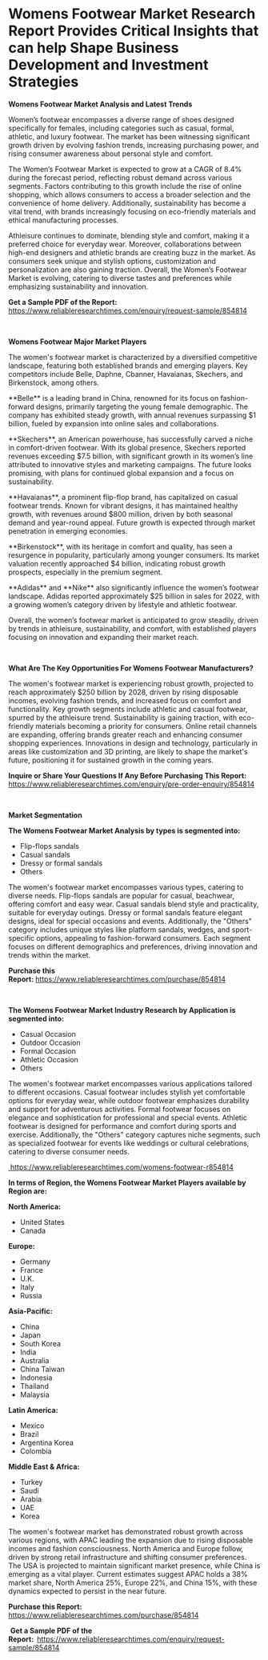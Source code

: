 <p><h1>Womens Footwear Market Research Report Provides Critical Insights that can help Shape Business Development and Investment Strategies</h1></p><p><strong>Womens Footwear Market Analysis and Latest Trends</strong></p>
<p><p>Women’s footwear encompasses a diverse range of shoes designed specifically for females, including categories such as casual, formal, athletic, and luxury footwear. The market has been witnessing significant growth driven by evolving fashion trends, increasing purchasing power, and rising consumer awareness about personal style and comfort.</p><p>The Women’s Footwear Market is expected to grow at a CAGR of 8.4% during the forecast period, reflecting robust demand across various segments. Factors contributing to this growth include the rise of online shopping, which allows consumers to access a broader selection and the convenience of home delivery. Additionally, sustainability has become a vital trend, with brands increasingly focusing on eco-friendly materials and ethical manufacturing processes.</p><p>Athleisure continues to dominate, blending style and comfort, making it a preferred choice for everyday wear. Moreover, collaborations between high-end designers and athletic brands are creating buzz in the market. As consumers seek unique and stylish options, customization and personalization are also gaining traction. Overall, the Women’s Footwear Market is evolving, catering to diverse tastes and preferences while emphasizing sustainability and innovation.</p></p>
<p><strong>Get a Sample PDF of the Report:&nbsp;</strong> <a href="https://www.reliableresearchtimes.com/enquiry/request-sample/854814?utm_campaign=1420&utm_medium=2&utm_source=Github&utm_content=ia&utm_term=15042025&utm_id=womens-footwear">https://www.reliableresearchtimes.com/enquiry/request-sample/854814</a></p>
<p>&nbsp;</p>
<p><strong>Womens Footwear Major Market Players</strong></p>
<p><p>The women's footwear market is characterized by a diversified competitive landscape, featuring both established brands and emerging players. Key competitors include Belle, Daphne, Cbanner, Havaianas, Skechers, and Birkenstock, among others.</p><p>**Belle** is a leading brand in China, renowned for its focus on fashion-forward designs, primarily targeting the young female demographic. The company has exhibited steady growth, with annual revenues surpassing $1 billion, fueled by expansion into online sales and collaborations.</p><p>**Skechers**, an American powerhouse, has successfully carved a niche in comfort-driven footwear. With its global presence, Skechers reported revenues exceeding $7.5 billion, with significant growth in its women’s line attributed to innovative styles and marketing campaigns. The future looks promising, with plans for continued global expansion and a focus on sustainability.</p><p>**Havaianas**, a prominent flip-flop brand, has capitalized on casual footwear trends. Known for vibrant designs, it has maintained healthy growth, with revenues around $800 million, driven by both seasonal demand and year-round appeal. Future growth is expected through market penetration in emerging economies.</p><p>**Birkenstock**, with its heritage in comfort and quality, has seen a resurgence in popularity, particularly among younger consumers. Its market valuation recently approached $4 billion, indicating robust growth prospects, especially in the premium segment.</p><p>**Adidas** and **Nike** also significantly influence the women’s footwear landscape. Adidas reported approximately $25 billion in sales for 2022, with a growing women’s category driven by lifestyle and athletic footwear.</p><p>Overall, the women’s footwear market is anticipated to grow steadily, driven by trends in athleisure, sustainability, and comfort, with established players focusing on innovation and expanding their market reach.</p></p>
<p>&nbsp;</p>
<p><strong>What Are The Key Opportunities For Womens Footwear Manufacturers?</strong></p>
<p><p>The women's footwear market is experiencing robust growth, projected to reach approximately $250 billion by 2028, driven by rising disposable incomes, evolving fashion trends, and increased focus on comfort and functionality. Key growth segments include athletic and casual footwear, spurred by the athleisure trend. Sustainability is gaining traction, with eco-friendly materials becoming a priority for consumers. Online retail channels are expanding, offering brands greater reach and enhancing consumer shopping experiences. Innovations in design and technology, particularly in areas like customization and 3D printing, are likely to shape the market's future, positioning it for sustained growth in the coming years.</p></p>
<p><strong>Inquire or Share Your Questions If Any Before Purchasing This Report:</strong> <a href="https://www.reliableresearchtimes.com/enquiry/pre-order-enquiry/854814?utm_campaign=1420&utm_medium=2&utm_source=Github&utm_content=ia&utm_term=15042025&utm_id=womens-footwear">https://www.reliableresearchtimes.com/enquiry/pre-order-enquiry/854814</a></p>
<p>&nbsp;</p>
<p><strong>Market Segmentation</strong></p>
<p><strong>The Womens Footwear Market Analysis by types is segmented into:</strong></p>
<p><ul><li>Flip-flops sandals</li><li>Casual sandals</li><li>Dressy or formal sandals</li><li>Others</li></ul></p>
<p><p>The women's footwear market encompasses various types, catering to diverse needs. Flip-flops sandals are popular for casual, beachwear, offering comfort and easy wear. Casual sandals blend style and practicality, suitable for everyday outings. Dressy or formal sandals feature elegant designs, ideal for special occasions and events. Additionally, the "Others" category includes unique styles like platform sandals, wedges, and sport-specific options, appealing to fashion-forward consumers. Each segment focuses on different demographics and preferences, driving innovation and trends within the market.</p></p>
<p><strong>Purchase this Report:&nbsp;</strong><a href="https://www.reliableresearchtimes.com/purchase/854814?utm_campaign=1420&utm_medium=2&utm_source=Github&utm_content=ia&utm_term=15042025&utm_id=womens-footwear">https://www.reliableresearchtimes.com/purchase/854814</a></p>
<p>&nbsp;</p>
<p><strong>The Womens Footwear Market Industry Research by Application is segmented into:</strong></p>
<p><ul><li>Casual Occasion</li><li>Outdoor Occasion</li><li>Formal Occasion</li><li>Athletic Occasion</li><li>Others</li></ul></p>
<p><p>The women's footwear market encompasses various applications tailored to different occasions. Casual footwear includes stylish yet comfortable options for everyday wear, while outdoor footwear emphasizes durability and support for adventurous activities. Formal footwear focuses on elegance and sophistication for professional and special events. Athletic footwear is designed for performance and comfort during sports and exercise. Additionally, the "Others" category captures niche segments, such as specialized footwear for events like weddings or cultural celebrations, catering to diverse consumer needs.</p></p>
<p><a href="https://www.reliableresearchtimes.com/womens-footwear-r854814?utm_campaign=1420&utm_medium=2&utm_source=Github&utm_content=ia&utm_term=15042025&utm_id=womens-footwear">&nbsp;https://www.reliableresearchtimes.com/womens-footwear-r854814</a></p>
<p><strong>In terms of Region, the Womens Footwear Market Players available by Region are:</strong></p>
<p>
    <p> <strong> North America: </strong>
        <ul>
            <li>United States</li>
            <li>Canada</li>
        </ul>
        </p> 
    <p> <strong> Europe: </strong>
        <ul>
            <li>Germany</li>
            <li>France</li>
            <li>U.K.</li>
            <li>Italy</li>
            <li>Russia</li>
        </ul>
        </p> 
    <p> <strong> Asia-Pacific: </strong>
        <ul>
            <li>China</li>
            <li>Japan</li>
            <li>South Korea</li>
            <li>India</li>
            <li>Australia</li>
            <li>China Taiwan</li>
            <li>Indonesia</li>
            <li>Thailand</li>
            <li>Malaysia</li>
        </ul>
        </p> 
    <p> <strong> Latin America: </strong>
        <ul>
            <li>Mexico</li>
            <li>Brazil</li>
            <li>Argentina Korea</li>
            <li>Colombia</li>
        </ul>
        </p> 
    <p> <strong> Middle East & Africa: </strong>
        <ul>
            <li>Turkey</li>
            <li>Saudi</li>
            <li>Arabia</li>
            <li>UAE</li>
            <li>Korea</li>
        </ul>
    </p>
    </p>
<p><p>The women's footwear market has demonstrated robust growth across various regions, with APAC leading the expansion due to rising disposable incomes and fashion consciousness. North America and Europe follow, driven by strong retail infrastructure and shifting consumer preferences. The USA is projected to maintain significant market presence, while China is emerging as a vital player. Current estimates suggest APAC holds a 38% market share, North America 25%, Europe 22%, and China 15%, with these dynamics expected to persist in the near future.</p></p>
<p><strong>Purchase this Report: </strong><a href="https://www.reliableresearchtimes.com/purchase/854814?utm_campaign=1420&utm_medium=2&utm_source=Github&utm_content=ia&utm_term=15042025&utm_id=womens-footwear">https://www.reliableresearchtimes.com/purchase/854814</a></p>
<p>&nbsp;<strong>Get a Sample PDF of the Report:&nbsp;&nbsp;</strong><a href="https://www.reliableresearchtimes.com/enquiry/request-sample/854814?utm_campaign=1420&utm_medium=2&utm_source=Github&utm_content=ia&utm_term=15042025&utm_id=womens-footwear">https://www.reliableresearchtimes.com/enquiry/request-sample/854814</a></p>
<p><strong></strong></p>
<p><p></p><p></p><p></p></p>